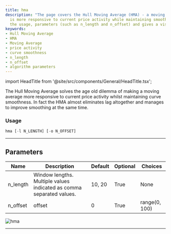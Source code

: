 ```yaml
---
title: hma
description: "The page covers the Hull Moving Average (HMA) - a moving average that"
  is more responsive to current price activity while maintaining smoothness. It explains
  the usage, parameters (such as n_length and n_offset) and gives a visual representation.
keywords:
- Hull Moving Average
- HMA
- Moving Average
- price activity
- curve smoothness
- n_length
- n_offset
- algorithm parameters
---
```


import HeadTitle from '@site/src/components/General/HeadTitle.tsx';

<HeadTitle title="crypto/ta/hma - Reference | OpenBB Terminal Docs" />

The Hull Moving Average solves the age old dilemma of making a moving average more responsive to current price activity whilst maintaining curve smoothness. In fact the HMA almost eliminates lag altogether and manages to improve smoothing at the same time.

### Usage

```python
hma [-l N_LENGTH] [-o N_OFFSET]
```

---

## Parameters

| Name | Description | Default | Optional | Choices |
| ---- | ----------- | ------- | -------- | ------- |
| n_length | Window lengths. Multiple values indicated as comma separated values. | 10, 20 | True | None |
| n_offset | offset | 0 | True | range(0, 100) |

![hma](https://user-images.githubusercontent.com/46355364/154310988-2e97c166-a3b9-49ae-abcd-2c1b37309072.png)

---
